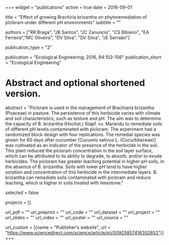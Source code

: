 +++
widget = "publications"
active = true
date = 2016-09-01

title = "Effect of growing Brachiria brizantha on phytoremediation of picloram under different pH environments"
subtitle = ""


authors = ["RR Braga", "JB Santos", "JC Zanuncio", "CS Bibiano", "EA Ferreira","MC Oliveira", "DV Silva", "DV Silva", "JE Serraão"]


publication_type = "2"

publication = "Ecological Engineering; 2016, 94:102-106"
publication_short = "Ecological Engineering"


# Abstract and optional shortened version.
abstract = "Picloram is used in the management of Brachiaria brizantha (Poaceae) in pasture. The persistence of this herbicide varies with climate and soil characteristics, such as texture and pH. The aim was to determine the capacity of B. brizantha (Hochst.) Stapf. cv. Marandu to remediate soils of different pH levels contaminated with picloram. The experiment had a randomized block design with four replications. The remedial species was grown for 60 days after cucumber [Cucumis sativus L. (Cucurbitaceae)] was cultivated as an indicator of the presence of the herbicide in the soil. This plant reduced the picloram concentration in the soil layer surface, which can be attributed to its ability to degrade, to absorb, and/or to exude herbicides. The picloram has greater leaching potential in higher pH soils, in the absence of B. brizantha. Soils with lower pH tend to have higher sorption and concentration of this herbicide in the intermediate layers. B. brizantha can remediate soils contaminated with picloram and reduce leaching, which is higher in soils treated with limestone."


selected = false

projects = []


url_pdf = ""
url_preprint = ""
url_code = ""
url_dataset = ""
url_project = ""
url_slides = ""
url_video = ""
url_poster = ""
url_source = ""

url_custom = [{name = "Publisher's website", url = "https://www.sciencedirect.com/science/article/pii/S0925857416302853"}]
+++


